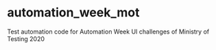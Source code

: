 # automation_week_mot
Test automation code for Automation Week UI challenges of Ministry of Testing 2020
